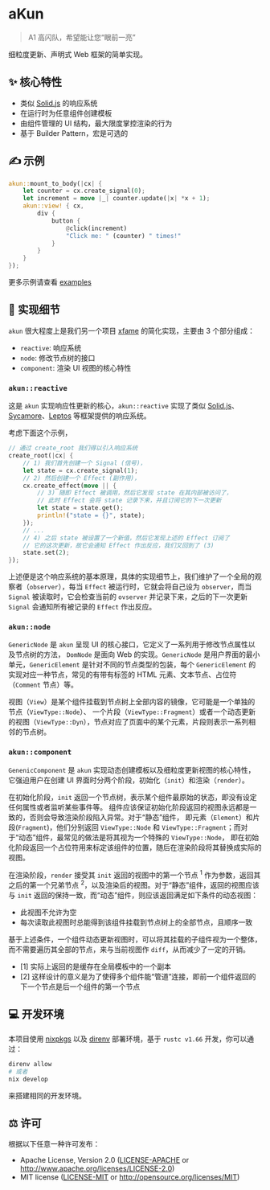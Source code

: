 # aKun

> A1 高闪队，希望能让您“眼前一亮”

细粒度更新、声明式 Web 框架的简单实现。

## ✨ 核心特性

- 类似 [Solid.js](https://www.solidjs.com/) 的响应系统
- 在运行时为任意组件创建模板
- 由组件管理的 UI 结构，最大限度掌控渲染的行为
- 基于 Builder Pattern，宏是可选的

## ✍️ 示例

```rust
akun::mount_to_body(|cx| {
    let counter = cx.create_signal(0);
    let increment = move |_| counter.update(|x| *x + 1);
    akun::view! { cx,
        div {
            button {
                @click(increment)
                "Click me: " (counter) " times!"
            }
        }
    }
});
```

更多示例请查看 [examples](examples)

## 💭 实现细节

`akun` 很大程度上是我们另一个项目 [xfame](https://github.com/loichyan/xframe) 的简化实现，主要由 3 个部分组成：

- `reactive`: 响应系统
- `node`: 修改节点树的接口
- `component`: 渲染 UI 视图的核心特性

### `akun::reactive`

这是 `akun` 实现响应性更新的核心，`akun::reactive` 实现了类似
[Solid.js](https://www.solidjs.com/)、[Sycamore](https://sycamore-rs.netlify.app/)、[Leptos](https://github.com/gbj/leptos)
等框架提供的响应系统。

考虑下面这个示例，

```rust
// 通过 create_root 我们得以引入响应系统
create_root(|cx| {
    // 1) 我们首先创建一个 Signal (信号)，
    let state = cx.create_signal(1);
    // 2) 然后创建一个 Effect (副作用)，
    cx.create_effect(move || {
        // 3) 随即 Effect 被调用，然后它发现 state 在其内部被访问了，
        // 此时 Effect 会将 state 记录下来，并且订阅它的下一次更新
        let state = state.get();
        println!("state = {}", state);
    });
    // ...
    // 4) 之后 state 被设置了一个新值，然后它发现上述的 Effect 订阅了
    // 它的这次更新，故它会通知 Effect 作出反应，我们又回到了 (3)
    state.set(2);
});
```

上述便是这个响应系统的基本原理，具体的实现细节上，我们维护了一个全局的观察者（`observer`），每当
`Effect` 被运行时，它就会将自己设为 `observer`，而当 `Signal` 被读取时，它会检查当前的 `ovserver`
并记录下来，之后的下一次更新 `Signal` 会通知所有被记录的 `Effect` 作出反应。

### `akun::node`

`GenericNode` 是 `akun` 呈现 UI 的核心接口，它定义了一系列用于修改节点属性以及节点树的方法，
`DomNode` 是面向 Web 的实现。`GenericNode` 是用户界面的最小单元，`GenericElement`
是针对不同的节点类型的包装，每个 `GenericElement` 的实现对应一种节点，常见的有带有标签的 HTML
元素、文本节点、占位符（`Comment` 节点）等。

视图（`View`）是某个组件挂载到节点树上全部内容的镜像，它可能是一个单独的节点（`ViewType::Node`）、
一个片段（`ViewType::Fragment`）或者一个动态更新的视图（`ViewType::Dyn`），节点对应了页面中的某个元素，片段则表示一系列相邻的节点树。

### `akun::component`

`GenenicComponent` 是 `akun` 实现动态创建模板以及细粒度更新视图的核心特性，它强迫用户在创建 UI
界面时分两个阶段，初始化（`init`）和渲染（`render`）。

在初始化阶段，`init` 返回一个节点树，表示某个组件最原始的状态，即没有设定任何属性或者监听某些事件等。
组件应该保证初始化阶段返回的视图永远都是一致的，否则会导致渲染阶段陷入异常。对于“静态”组件，
即元素（`Element`）和片段(`Fragment`)，他们分别返回 `ViewType::Node` 和
`ViewType::Fragment`；而对于“动态”组件，最常见的做法是将其视为一个特殊的 `ViewType::Node`，
即在初始化阶段返回一个占位符用来标定该组件的位置，随后在渲染阶段将其替换成实际的视图。

在渲染阶段，`render` 接受其 `init` 返回的视图中的第一个节点 <sup>1</sup> 作为参数，返回其之后的第一个兄弟节点
<sup>2</sup>，以及渲染后的视图。对于“静态”组件，返回的视图应该与 `init` 返回的保持一致，而“动态”组件，则应该返回满足如下条件的动态视图：

- 此视图不允许为空
- 每次读取此视图时总能得到该组件挂载到节点树上的全部节点，且顺序一致

基于上述条件，一个组件动态更新视图时，可以将其挂载的子组件视为一个整体，而不需要遍历其全部的节点，来与当前视图作 `diff`，从而减少了一定的开销。

- [1] 实际上返回的是缓存在全局模板中的一个副本
- [2] 这样设计的意义是为了使得多个组件能“管道”连接，即前一个组件返回的下一个节点是后一个组件的第一个节点

## 💻 开发环境

本项目使用 [nixpkgs](https://github.com/NixOS/nixpkgs) 以及 [direnv](https://direnv.net/)
部署环境，基于 `rustc v1.66` 开发，你可以通过：

```sh
direnv allow
# 或者
nix develop
```

来搭建相同的开发环境。

## ⚖️ 许可

根据以下任意一种许可发布：

- Apache License, Version 2.0 ([LICENSE-APACHE](LICENSE-APACHE) or
  <http://www.apache.org/licenses/LICENSE-2.0>)
- MIT license ([LICENSE-MIT](LICENSE-MIT) or
  <http://opensource.org/licenses/MIT>)
